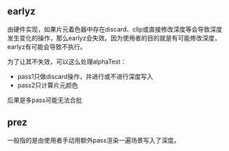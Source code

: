 ## earlyz

由硬件实现，如果片元着色器中存在discard、clip或直接修改深度等会导致深度发生变化的操作，那么earlyz会失效。因为使用者的目的就是有可能修改深度，earlyz有可能会导致不执行。

为了让其不失效，可以这么处理alphaTest：

- pass1只做discard操作，并进行或不进行深度写入
- pass2只计算片元颜色

后果是多pass可能无法合批

## prez

一般指的是由使用者手动用额外pass渲染一遍场景写入了深度。

